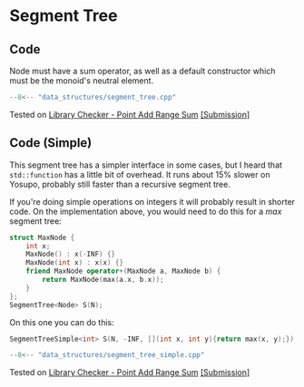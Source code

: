 # Segment Tree

## Code

Node must have a sum operator, as well as a default constructor which must be the monoid's neutral element.

```cpp title="Segment Tree"
--8<-- "data_structures/segment_tree.cpp"
```

Tested on [Library Checker - Point Add Range Sum](https://judge.yosupo.jp/problem/point_add_range_sum)
[[Submission]](https://judge.yosupo.jp/submission/162978)

## Code (Simple)

This segment tree has a simpler interface in some cases, but I heard that `std::function` has a little bit of overhead.
It runs about 15% slower on Yosupo, probably still faster than a recursive segment tree.

If you're doing simple operations on integers it will probably result in shorter code.
On the implementation above, you would need to do this for a _max_ segment tree:

```cpp
struct MaxNode {
    int x;
    MaxNode() : x(-INF) {}
    MaxNode(int x) : x(x) {}
    friend MaxNode operator+(MaxNode a, MaxNode b) {
        return MaxNode(max(a.x, b.x));
    }
};
SegmentTree<Node> S(N);
```

On this one you can do this:

```cpp
SegmentTreeSimple<int> S(N, -INF, [](int x, int y){return max(x, y);});
```

```cpp title="Segment Tree Simple"
--8<-- "data_structures/segment_tree_simple.cpp"
```

Tested on [Library Checker - Point Add Range Sum](https://judge.yosupo.jp/problem/point_add_range_sum)
[[Submission]](https://judge.yosupo.jp/submission/162979)
